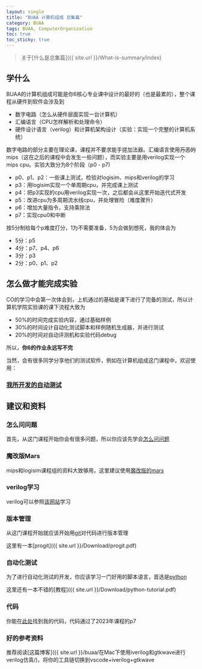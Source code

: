 ```yaml
---
layout: single
title: "BUAA 计算机组成 总集篇"
category: BUAA
tags: BUAA, ComputerOrganization
toc: true
toc_sticky: true
---
```


> 关于[什么是总集篇]({{ site.url }}/What-is-summary/index)

## 学什么

BUAA的计算机组成可能是你6核心专业课中设计的最好的（也是最累的），整个课程从硬件到软件会涉及到

* 数字电路（怎么从硬件层面实现一台计算机）
* 汇编语言（CPU怎样解析和处理命令）
* 硬件设计语言（verilog）和计算机架构设计（实验：实现一个完整的计算机系统）

数字电路的部分主要在理论课，课程并不要求能手搓加法器。汇编语言使用~~万恶的~~mips（这在之后的课程中会发生一些问题），而实验主要是用verilog实现一个mips cpu。实验大致分为8个阶段（p0 - p7)

* p0、p1、p2：一些课上测试，检验对logisim、mips和verilog的学习
* p3：用logisim实现一个单周期cpu，并完成课上测试
* p4：把p3实现的cpu用verilog实现一次，之后都会从这里开始迭代式开发
* p5：改进cpu为多周期流水线cpu，并处理冒险（难度骤升）
* p6：增加大量指令，支持乘除法
* p7：实现cpu0和中断

按5分制给每个p难度打分，1为不需要准备，5为会做到想死，我的体会为

* 5分：p5
* 4分：p7、p4、p6
* 3分：p3
* 2分：p0、p1、p2

## 怎么做才能完成实验

CO的学习中会第一次体会到，上机通过的基础是课下进行了完备的测试，所以计算机学院实验课的课下流程大致为

* 50%的时间完成实验内容，通过基础样例
* 30%的时间设计自动化测试脚本和样例随机生成器，并进行测试
* 20%的时间对自动评测机和实验代码debug

所以，**你6的作业永远写不完**

当然，会有很多同学分享他们的测试软件，例如在计算机组成这门课程中，欢迎使用：

### [我所开发的自动测试](https://github.com/FyVoid/BUAA_CO_tester)

## 建议和资料

### 怎么问问题

首先，从这门课程开始你会有很多问题，所以你应该先学会[怎么问问题](https://github.com/ryanhanwu/How-To-Ask-Questions-The-Smart-Way)

### 魔改版Mars

mips和logisim课程组的资料大致够用，这里建议使用[魔改版的mars](https://github.com/Toby-Shi-cloud/Mars-with-BUAA-CO-extension)

### verilog学习

verilog可以参照[该网站](https://hdlbits.01xz.net/wiki/Main_Page)学习

### 版本管理

从这门课程开始就应该开始用[git](https://git-scm.com/)对代码进行版本管理

这里有一本[progit]({{ site.url }}/Download/progit.pdf)

### 自动化测试

为了进行自动化测试的开发，你应该学习一门好用的脚本语言，首选是[python](https://www.python.org/)

这里还有一本不错的[教程]({{ site.url }}/Download/python-tutorial.pdf)

### 代码

你能在[此处](https://github.com/FyVoid/BUAA_CO_2023)找到我的代码，代码通过了2023年课程的p7

### 好的参考资料

推荐阅读[这篇博客]({{ site.url }}/buaa/在Mac下使用iverilog和gtkwave进行verilog仿真/)，将你的工具链切换到vscode+iverilog+gtkwave
